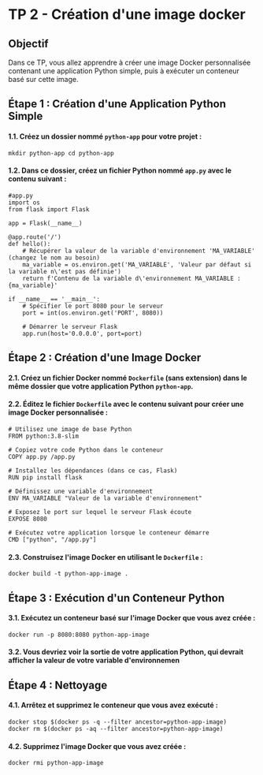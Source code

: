 # TP 2 - Création d'une image docker

## Objectif

Dans ce TP, vous allez apprendre à créer une image Docker personnalisée contenant une application Python simple, puis à exécuter un conteneur basé sur cette image.

## Étape 1 : Création d'une Application Python Simple

#### 1.1. Créez un dossier nommé `python-app` pour votre projet :

`mkdir python-app cd python-app`

#### 1.2. Dans ce dossier, créez un fichier Python nommé `app.py` avec le contenu suivant :

``` 
#app.py 
import os
from flask import Flask

app = Flask(__name__)

@app.route('/')
def hello():
    # Récupérer la valeur de la variable d'environnement 'MA_VARIABLE' (changez le nom au besoin)
    ma_variable = os.environ.get('MA_VARIABLE', 'Valeur par défaut si la variable n\'est pas définie')
    return f'Contenu de la variable d\'environnement MA_VARIABLE : {ma_variable}'

if __name__ == '__main__':
    # Spécifier le port 8080 pour le serveur
    port = int(os.environ.get('PORT', 8080))
    
    # Démarrer le serveur Flask
    app.run(host='0.0.0.0', port=port)

```

## Étape 2 : Création d'une Image Docker

#### 2.1. Créez un fichier Docker nommé `Dockerfile` (sans extension) dans le même dossier que votre application Python `python-app`.

#### 2.2. Éditez le fichier `Dockerfile` avec le contenu suivant pour créer une image Docker personnalisée :

```
# Utilisez une image de base Python
FROM python:3.8-slim

# Copiez votre code Python dans le conteneur
COPY app.py /app.py

# Installez les dépendances (dans ce cas, Flask)
RUN pip install flask

# Définissez une variable d'environnement
ENV MA_VARIABLE "Valeur de la variable d'environnement"

# Exposez le port sur lequel le serveur Flask écoute
EXPOSE 8080

# Exécutez votre application lorsque le conteneur démarre
CMD ["python", "/app.py"]
```

#### 2.3. Construisez l'image Docker en utilisant le `Dockerfile` :

`docker build -t python-app-image .`

## Étape 3 : Exécution d'un Conteneur Python

#### 3.1. Exécutez un conteneur basé sur l'image Docker que vous avez créée :

`docker run -p 8080:8080 python-app-image`

#### 3.2. Vous devriez voir la sortie de votre application Python, qui devrait afficher la valeur de votre variable d'environnemen

## Étape 4 : Nettoyage

#### 4.1. Arrêtez et supprimez le conteneur que vous avez exécuté :

```
docker stop $(docker ps -q --filter ancestor=python-app-image) 
docker rm $(docker ps -aq --filter ancestor=python-app-image)
```

#### 4.2. Supprimez l'image Docker que vous avez créée :

`docker rmi python-app-image`

